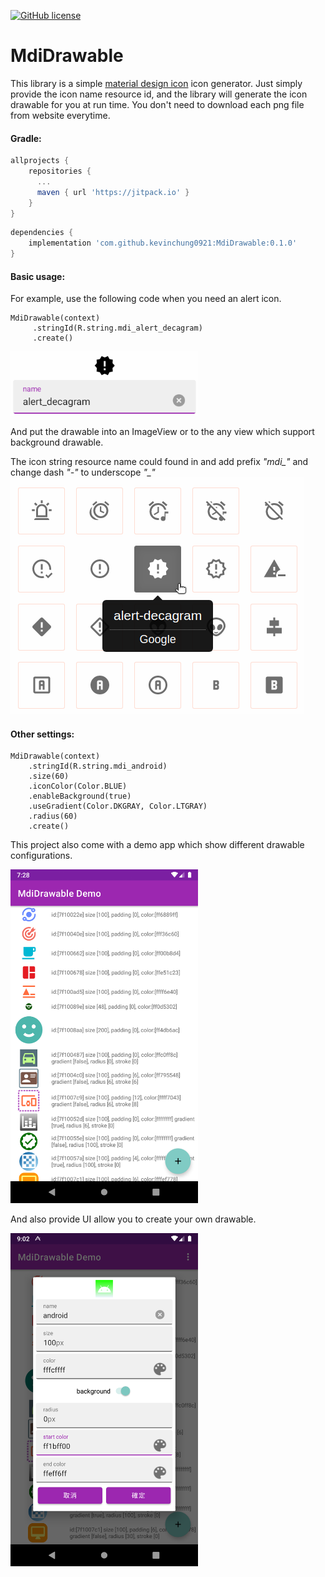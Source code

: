[![GitHub license](https://img.shields.io/badge/license-Apache%202-blue.svg)](https://raw.githubusercontent.com/HITGIF/TextFieldBoxes/master/LICENSE)

# MdiDrawable

This library is a simple [material design icon](https://materialdesignicons.com/) icon generator. 
Just simply provide the icon name resource id, and the library will generate the icon drawable for you at run time.
You don't need to download each png file from website everytime.

#### Gradle:
```groovy
allprojects {
    repositories {
      ...
      maven { url 'https://jitpack.io' }
    }
}
```
```groovy
dependencies {
    implementation 'com.github.kevinchung0921:MdiDrawable:0.1.0'
}
```

#### Basic usage:
For example, use the following code when you need an alert icon.

```
MdiDrawable(context)
     .stringId(R.string.mdi_alert_decagram)
     .create()
```

<img width='300' src='https://github.com/kevinchung0921/MdiDrawable/blob/main/images/Screenshot_1621901926.png' />

And put the drawable into an ImageView or to the any view which support background drawable.

The icon string resource name could found in and add prefix *"mdi_"* and change dash *"-"* to underscope *"_"*
![](https://github.com/kevinchung0921/MdiDrawable/blob/main/images/Screenshot%20from%202021-05-25%2007-41-30.png)


#### Other settings:

```
MdiDrawable(context)
    .stringId(R.string.mdi_android)
    .size(60)
    .iconColor(Color.BLUE)
    .enableBackground(true)
    .useGradient(Color.DKGRAY, Color.LTGRAY)
    .radius(60)
    .create()
```


This project also come with a demo app which show different drawable configurations. 

<img width='300' src='https://github.com/kevinchung0921/MdiDrawable/blob/main/images/Screenshot_1621898935.png' />

And also provide UI allow you to create your own drawable.

<img width='300' src='https://github.com/kevinchung0921/MdiDrawable/blob/main/images/Screenshot_1621818157.png' />
